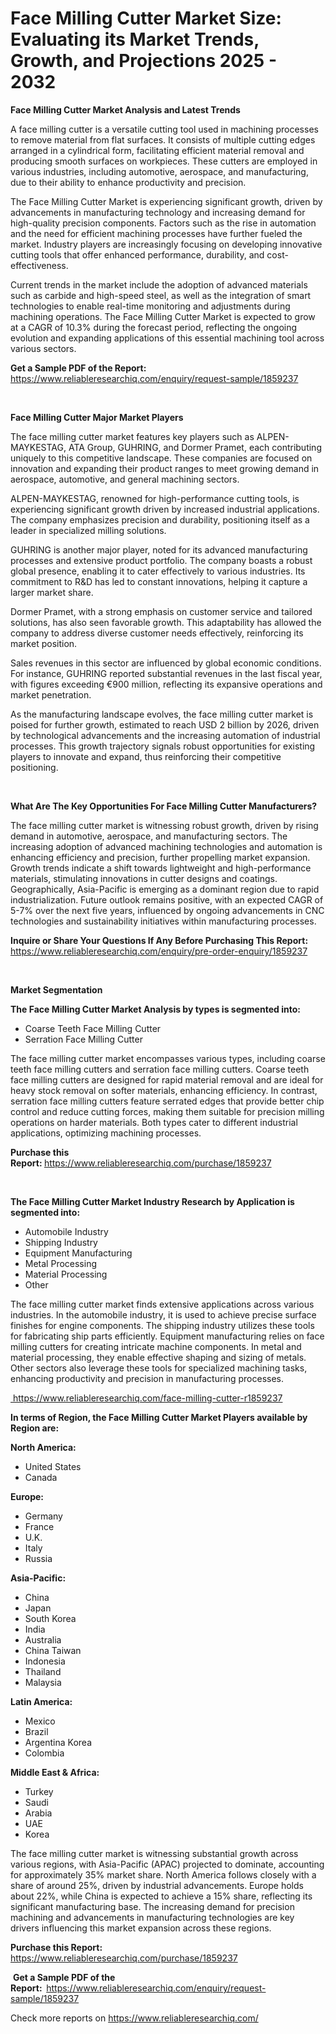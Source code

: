 <p><h1>Face Milling Cutter Market Size: Evaluating its Market Trends, Growth, and Projections 2025 - 2032</h1></p><p><strong>Face Milling Cutter Market Analysis and Latest Trends</strong></p>
<p><p>A face milling cutter is a versatile cutting tool used in machining processes to remove material from flat surfaces. It consists of multiple cutting edges arranged in a cylindrical form, facilitating efficient material removal and producing smooth surfaces on workpieces. These cutters are employed in various industries, including automotive, aerospace, and manufacturing, due to their ability to enhance productivity and precision.</p><p>The Face Milling Cutter Market is experiencing significant growth, driven by advancements in manufacturing technology and increasing demand for high-quality precision components. Factors such as the rise in automation and the need for efficient machining processes have further fueled the market. Industry players are increasingly focusing on developing innovative cutting tools that offer enhanced performance, durability, and cost-effectiveness.</p><p>Current trends in the market include the adoption of advanced materials such as carbide and high-speed steel, as well as the integration of smart technologies to enable real-time monitoring and adjustments during machining operations. The Face Milling Cutter Market is expected to grow at a CAGR of 10.3% during the forecast period, reflecting the ongoing evolution and expanding applications of this essential machining tool across various sectors.</p></p>
<p><strong>Get a Sample PDF of the Report:&nbsp;</strong> <a href="https://www.reliableresearchiq.com/enquiry/request-sample/1859237?utm_campaign=2346&utm_medium=2&utm_source=Github&utm_content=ia&utm_term=16022025&utm_id=face-milling-cutter">https://www.reliableresearchiq.com/enquiry/request-sample/1859237</a></p>
<p>&nbsp;</p>
<p><strong>Face Milling Cutter Major Market Players</strong></p>
<p><p>The face milling cutter market features key players such as ALPEN-MAYKESTAG, ATA Group, GUHRING, and Dormer Pramet, each contributing uniquely to this competitive landscape. These companies are focused on innovation and expanding their product ranges to meet growing demand in aerospace, automotive, and general machining sectors.</p><p>ALPEN-MAYKESTAG, renowned for high-performance cutting tools, is experiencing significant growth driven by increased industrial applications. The company emphasizes precision and durability, positioning itself as a leader in specialized milling solutions.</p><p>GUHRING is another major player, noted for its advanced manufacturing processes and extensive product portfolio. The company boasts a robust global presence, enabling it to cater effectively to various industries. Its commitment to R&D has led to constant innovations, helping it capture a larger market share.</p><p>Dormer Pramet, with a strong emphasis on customer service and tailored solutions, has also seen favorable growth. This adaptability has allowed the company to address diverse customer needs effectively, reinforcing its market position.</p><p>Sales revenues in this sector are influenced by global economic conditions. For instance, GUHRING reported substantial revenues in the last fiscal year, with figures exceeding €900 million, reflecting its expansive operations and market penetration. </p><p>As the manufacturing landscape evolves, the face milling cutter market is poised for further growth, estimated to reach USD 2 billion by 2026, driven by technological advancements and the increasing automation of industrial processes. This growth trajectory signals robust opportunities for existing players to innovate and expand, thus reinforcing their competitive positioning.</p></p>
<p>&nbsp;</p>
<p><strong>What Are The Key Opportunities For Face Milling Cutter Manufacturers?</strong></p>
<p><p>The face milling cutter market is witnessing robust growth, driven by rising demand in automotive, aerospace, and manufacturing sectors. The increasing adoption of advanced machining technologies and automation is enhancing efficiency and precision, further propelling market expansion. Growth trends indicate a shift towards lightweight and high-performance materials, stimulating innovations in cutter designs and coatings. Geographically, Asia-Pacific is emerging as a dominant region due to rapid industrialization. Future outlook remains positive, with an expected CAGR of 5-7% over the next five years, influenced by ongoing advancements in CNC technologies and sustainability initiatives within manufacturing processes.</p></p>
<p><strong>Inquire or Share Your Questions If Any Before Purchasing This Report:</strong> <a href="https://www.reliableresearchiq.com/enquiry/pre-order-enquiry/1859237?utm_campaign=2346&utm_medium=2&utm_source=Github&utm_content=ia&utm_term=16022025&utm_id=face-milling-cutter">https://www.reliableresearchiq.com/enquiry/pre-order-enquiry/1859237</a></p>
<p>&nbsp;</p>
<p><strong>Market Segmentation</strong></p>
<p><strong>The Face Milling Cutter Market Analysis by types is segmented into:</strong></p>
<p><ul><li>Coarse Teeth Face Milling Cutter</li><li>Serration Face Milling Cutter</li></ul></p>
<p><p>The face milling cutter market encompasses various types, including coarse teeth face milling cutters and serration face milling cutters. Coarse teeth face milling cutters are designed for rapid material removal and are ideal for heavy stock removal on softer materials, enhancing efficiency. In contrast, serration face milling cutters feature serrated edges that provide better chip control and reduce cutting forces, making them suitable for precision milling operations on harder materials. Both types cater to different industrial applications, optimizing machining processes.</p></p>
<p><strong>Purchase this Report:&nbsp;</strong><a href="https://www.reliableresearchiq.com/purchase/1859237?utm_campaign=2346&utm_medium=2&utm_source=Github&utm_content=ia&utm_term=16022025&utm_id=face-milling-cutter">https://www.reliableresearchiq.com/purchase/1859237</a></p>
<p>&nbsp;</p>
<p><strong>The Face Milling Cutter Market Industry Research by Application is segmented into:</strong></p>
<p><ul><li>Automobile Industry</li><li>Shipping Industry</li><li>Equipment Manufacturing</li><li>Metal Processing</li><li>Material Processing</li><li>Other</li></ul></p>
<p><p>The face milling cutter market finds extensive applications across various industries. In the automobile industry, it is used to achieve precise surface finishes for engine components. The shipping industry utilizes these tools for fabricating ship parts efficiently. Equipment manufacturing relies on face milling cutters for creating intricate machine components. In metal and material processing, they enable effective shaping and sizing of metals. Other sectors also leverage these tools for specialized machining tasks, enhancing productivity and precision in manufacturing processes.</p></p>
<p><a href="https://www.reliableresearchiq.com/face-milling-cutter-r1859237?utm_campaign=2346&utm_medium=2&utm_source=Github&utm_content=ia&utm_term=16022025&utm_id=face-milling-cutter">&nbsp;https://www.reliableresearchiq.com/face-milling-cutter-r1859237</a></p>
<p><strong>In terms of Region, the Face Milling Cutter Market Players available by Region are:</strong></p>
<p>
    <p> <strong> North America: </strong>
        <ul>
            <li>United States</li>
            <li>Canada</li>
        </ul>
        </p> 
    <p> <strong> Europe: </strong>
        <ul>
            <li>Germany</li>
            <li>France</li>
            <li>U.K.</li>
            <li>Italy</li>
            <li>Russia</li>
        </ul>
        </p> 
    <p> <strong> Asia-Pacific: </strong>
        <ul>
            <li>China</li>
            <li>Japan</li>
            <li>South Korea</li>
            <li>India</li>
            <li>Australia</li>
            <li>China Taiwan</li>
            <li>Indonesia</li>
            <li>Thailand</li>
            <li>Malaysia</li>
        </ul>
        </p> 
    <p> <strong> Latin America: </strong>
        <ul>
            <li>Mexico</li>
            <li>Brazil</li>
            <li>Argentina Korea</li>
            <li>Colombia</li>
        </ul>
        </p> 
    <p> <strong> Middle East & Africa: </strong>
        <ul>
            <li>Turkey</li>
            <li>Saudi</li>
            <li>Arabia</li>
            <li>UAE</li>
            <li>Korea</li>
        </ul>
    </p>
    </p>
<p><p>The face milling cutter market is witnessing substantial growth across various regions, with Asia-Pacific (APAC) projected to dominate, accounting for approximately 35% market share. North America follows closely with a share of around 25%, driven by industrial advancements. Europe holds about 22%, while China is expected to achieve a 15% share, reflecting its significant manufacturing base. The increasing demand for precision machining and advancements in manufacturing technologies are key drivers influencing this market expansion across these regions.</p></p>
<p><strong>Purchase this Report: </strong><a href="https://www.reliableresearchiq.com/purchase/1859237?utm_campaign=2346&utm_medium=2&utm_source=Github&utm_content=ia&utm_term=16022025&utm_id=face-milling-cutter">https://www.reliableresearchiq.com/purchase/1859237</a></p>
<p>&nbsp;<strong>Get a Sample PDF of the Report:&nbsp;&nbsp;</strong><a href="https://www.reliableresearchiq.com/enquiry/request-sample/1859237?utm_campaign=2346&utm_medium=2&utm_source=Github&utm_content=ia&utm_term=16022025&utm_id=face-milling-cutter">https://www.reliableresearchiq.com/enquiry/request-sample/1859237</a></p>
<p><strong></strong></p>
<p>Check more reports on <a href="https://www.reliableresearchiq.com/?utm_campaign=2346&utm_medium=2&utm_source=Github&utm_content=ia&utm_term=16022025&utm_id=face-milling-cutter">https://www.reliableresearchiq.com/</a></p>